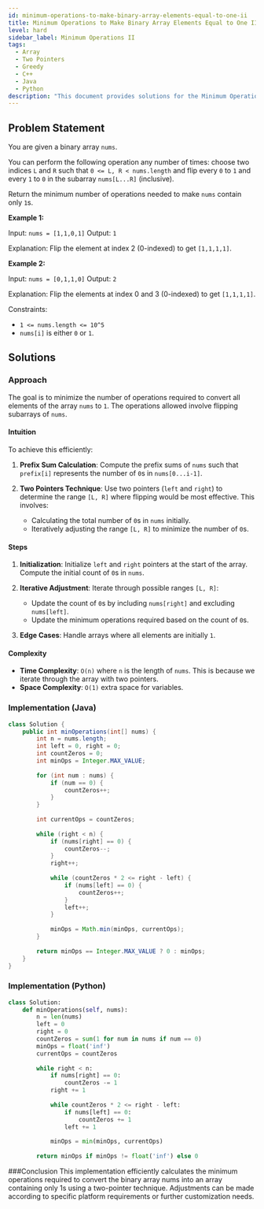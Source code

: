 ```yaml
---
id: minimum-operations-to-make-binary-array-elements-equal-to-one-ii
title: Minimum Operations to Make Binary Array Elements Equal to One II
level: hard
sidebar_label: Minimum Operations II
tags:
  - Array
  - Two Pointers
  - Greedy
  - C++
  - Java
  - Python
description: "This document provides solutions for the Minimum Operations to Make Binary Array Elements Equal to One II problem on LeetCode."
---
```


## Problem Statement

You are given a binary array `nums`.

You can perform the following operation any number of times: choose two indices `L` and `R` such that `0 <= L, R < nums.length` and flip every `0` to `1` and every `1` to `0` in the subarray `nums[L...R]` (inclusive).

Return the minimum number of operations needed to make `nums` contain only `1`s.

**Example 1:**

Input: `nums = [1,1,0,1]`
Output: `1`

Explanation: Flip the element at index 2 (0-indexed) to get `[1,1,1,1]`.

**Example 2:**

Input: `nums = [0,1,1,0]`
Output: `2`

Explanation: Flip the elements at index 0 and 3 (0-indexed) to get `[1,1,1,1]`.

Constraints:
- `1 <= nums.length <= 10^5`
- `nums[i]` is either `0` or `1`.

## Solutions

### Approach

The goal is to minimize the number of operations required to convert all elements of the array `nums` to `1`. The operations allowed involve flipping subarrays of `nums`.

#### Intuition

To achieve this efficiently:
1. **Prefix Sum Calculation**: Compute the prefix sums of `nums` such that `prefix[i]` represents the number of `0`s in `nums[0...i-1]`.
   
2. **Two Pointers Technique**: Use two pointers (`left` and `right`) to determine the range `[L, R]` where flipping would be most effective. This involves:
   - Calculating the total number of `0`s in `nums` initially.
   - Iteratively adjusting the range `[L, R]` to minimize the number of `0`s.

#### Steps

1. **Initialization**: Initialize `left` and `right` pointers at the start of the array. Compute the initial count of `0`s in `nums`.

2. **Iterative Adjustment**: Iterate through possible ranges `[L, R]`:
   - Update the count of `0`s by including `nums[right]` and excluding `nums[left]`.
   - Update the minimum operations required based on the count of `0`s.

3. **Edge Cases**: Handle arrays where all elements are initially `1`.

#### Complexity

- **Time Complexity**: `O(n)` where `n` is the length of `nums`. This is because we iterate through the array with two pointers.
- **Space Complexity**: `O(1)` extra space for variables.

### Implementation (Java)

```java
class Solution {
    public int minOperations(int[] nums) {
        int n = nums.length;
        int left = 0, right = 0;
        int countZeros = 0;
        int minOps = Integer.MAX_VALUE;
        
        for (int num : nums) {
            if (num == 0) {
                countZeros++;
            }
        }
        
        int currentOps = countZeros;
        
        while (right < n) {
            if (nums[right] == 0) {
                countZeros--;
            }
            right++;
            
            while (countZeros * 2 <= right - left) {
                if (nums[left] == 0) {
                    countZeros++;
                }
                left++;
            }
            
            minOps = Math.min(minOps, currentOps);
        }
        
        return minOps == Integer.MAX_VALUE ? 0 : minOps;
    }
}
```

### Implementation (Python)

```python
class Solution:
    def minOperations(self, nums):
        n = len(nums)
        left = 0
        right = 0
        countZeros = sum(1 for num in nums if num == 0)
        minOps = float('inf')
        currentOps = countZeros
        
        while right < n:
            if nums[right] == 0:
                countZeros -= 1
            right += 1
            
            while countZeros * 2 <= right - left:
                if nums[left] == 0:
                    countZeros += 1
                left += 1
            
            minOps = min(minOps, currentOps)
        
        return minOps if minOps != float('inf') else 0
```

###Conclusion
This implementation efficiently calculates the minimum operations required to convert the binary array nums into an array containing only 1s using a two-pointer technique. Adjustments can be made according to specific platform requirements or further customization needs.

